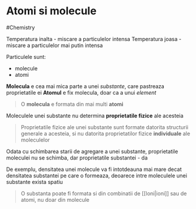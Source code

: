 # Atomi si molecule

#Chemistry

Temperatura inalta - miscare a particulelor intensa
Temperatura joasa - miscare a particulelor mai putin intensa

Particulele sunt:

- molecule
- atomi

**Molecula** e cea mai mica parte a unei _substante_, care pastreaza proprietatile ei
**Atomul** e fix molecula, doar ca a unui _element_

> O **molecula** e formata din mai multi **atomi**

Moleculele unei substante nu determina **proprietatile fizice** ale acesteia

> Proprietatile fizice ale unei substante sunt formate datorita structurii generale a acesteia, si nu datorita proprietatilor fizice **individuale** ale moleculelor

Odata cu schimbarea starii de agregare a unei substante, proprietatile moleculei nu se schimba, dar proprietatile substantei - da

De exemplu, densitatea unei molecule va fi intotdeauna mai mare decat densitatea substantei pe care o formeaza, deoarece intre moleculele unei substante exista spatiu

> O substanta poate fi formata si din combinatii de [[Ioni|ioni]] sau de atomi, nu doar din molecule
